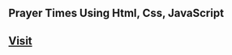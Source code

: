<h2>Prayer Times Using Html, Css, JavaScript</h2>
<h2><a href='https://prayer-times-chi.vercel.app/' target='blank'>Visit</a></h2>